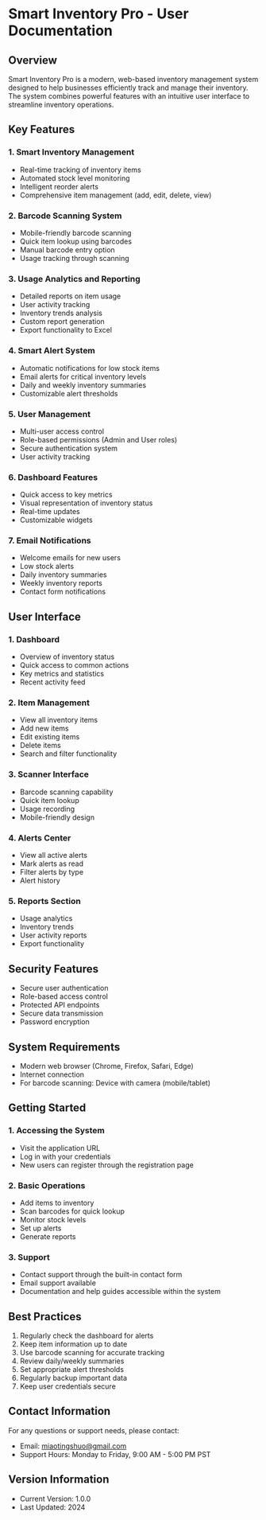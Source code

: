 # Smart Inventory Pro - User Documentation

## Overview
Smart Inventory Pro is a modern, web-based inventory management system designed to help businesses efficiently track and manage their inventory. The system combines powerful features with an intuitive user interface to streamline inventory operations.

## Key Features

### 1. Smart Inventory Management
- Real-time tracking of inventory items
- Automated stock level monitoring
- Intelligent reorder alerts
- Comprehensive item management (add, edit, delete, view)

### 2. Barcode Scanning System
- Mobile-friendly barcode scanning
- Quick item lookup using barcodes
- Manual barcode entry option
- Usage tracking through scanning

### 3. Usage Analytics and Reporting
- Detailed reports on item usage
- User activity tracking
- Inventory trends analysis
- Custom report generation
- Export functionality to Excel

### 4. Smart Alert System
- Automatic notifications for low stock items
- Email alerts for critical inventory levels
- Daily and weekly inventory summaries
- Customizable alert thresholds

### 5. User Management
- Multi-user access control
- Role-based permissions (Admin and User roles)
- Secure authentication system
- User activity tracking

### 6. Dashboard Features
- Quick access to key metrics
- Visual representation of inventory status
- Real-time updates
- Customizable widgets

### 7. Email Notifications
- Welcome emails for new users
- Low stock alerts
- Daily inventory summaries
- Weekly inventory reports
- Contact form notifications

## User Interface

### 1. Dashboard
- Overview of inventory status
- Quick access to common actions
- Key metrics and statistics
- Recent activity feed

### 2. Item Management
- View all inventory items
- Add new items
- Edit existing items
- Delete items
- Search and filter functionality

### 3. Scanner Interface
- Barcode scanning capability
- Quick item lookup
- Usage recording
- Mobile-friendly design

### 4. Alerts Center
- View all active alerts
- Mark alerts as read
- Filter alerts by type
- Alert history

### 5. Reports Section
- Usage analytics
- Inventory trends
- User activity reports
- Export functionality

## Security Features
- Secure user authentication
- Role-based access control
- Protected API endpoints
- Secure data transmission
- Password encryption

## System Requirements
- Modern web browser (Chrome, Firefox, Safari, Edge)
- Internet connection
- For barcode scanning: Device with camera (mobile/tablet)

## Getting Started

### 1. Accessing the System
- Visit the application URL
- Log in with your credentials
- New users can register through the registration page

### 2. Basic Operations
- Add items to inventory
- Scan barcodes for quick lookup
- Monitor stock levels
- Set up alerts
- Generate reports

### 3. Support
- Contact support through the built-in contact form
- Email support available
- Documentation and help guides accessible within the system

## Best Practices
1. Regularly check the dashboard for alerts
2. Keep item information up to date
3. Use barcode scanning for accurate tracking
4. Review daily/weekly summaries
5. Set appropriate alert thresholds
6. Regularly backup important data
7. Keep user credentials secure

## Contact Information
For any questions or support needs, please contact:
- Email: miaotingshuo@gmail.com
- Support Hours: Monday to Friday, 9:00 AM - 5:00 PM PST

## Version Information
- Current Version: 1.0.0
- Last Updated: 2024 